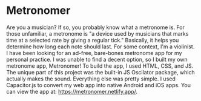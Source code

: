 # Metronomer
Are you a musician? If so, you probably know what a metronome is. For those unfamiliar, a metronome is "a device used by musicians that marks time at a selected rate by giving a regular tick." Basically, it helps you determine how long each note should last. For some context, I'm a violinist. I have been looking for an ad-free, bare-bones metronome app for my personal practice. I was unable to find a decent option, so I built my own metronome app, Metronomer! To build the app, I used HTML, CSS, and JS. The unique part of this project was the built-in JS Oscilator package, which actually makes the sound. Everything else was pretty simple. I used Capacitor.js to convert my web app into native Android and iOS apps. You can view the app at: https://metronomer.netlify.app/.